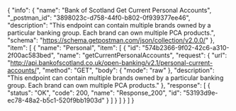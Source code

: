 {
  "info": {
    "name": "Bank of Scotland Get Current Personal Accounts",
    "_postman_id": "3898023c-d758-44f0-b802-0f939377ee46",
    "description": "This endpoint can contain multiple brands owned by a particular banking group. Each brand can own multiple PCA products.",
    "schema": "https://schema.getpostman.com/json/collection/v2.0.0/"
  },
  "item": [
    {
      "name": "Personal",
      "item": [
        {
          "id": "574b2366-9f02-42c6-a310-2f00ac583bed",
          "name": "getCurrentPersonalAccounts",
          "request": {
            "url": "http://api.bankofscotland.co.uk/open-banking/v2.1/personal-current-accounts/",
            "method": "GET",
            "body": {
              "mode": "raw"
            },
            "description": "This endpoint can contain multiple brands owned by a particular banking group. Each brand can own multiple PCA products."
          },
          "response": [
            {
              "status": "OK",
              "code": 200,
              "name": "Response_200",
              "id": "53193d9e-ec78-48a2-b5c1-520f9bb1903d"
            }
          ]
        }
      ]
    }
  ]
}